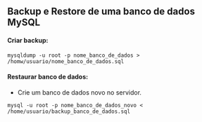 ## Backup e Restore de uma banco de dados MySQL

#### Criar backup:
```
mysqldump -u root -p nome_banco_de_dados >
/homw/usuario/nome_banco_de_dados.sql
```
#### Restaurar banco de dados:
* Crie um banco de dados novo no servidor.
```
mysql -u root -p nome_banco_de_dados_novo <
/home/usuario/backup_banco_de_dados.sql
```
